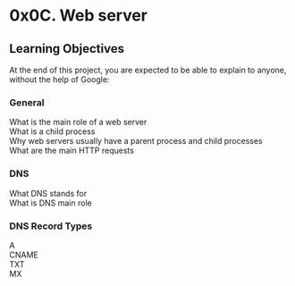 # 0x0C. Web server    
## Learning Objectives     
At the end of this project, you are expected to be able to explain to anyone, without the help of Google:     
### General    
What is the main role of a web server                             
What is a child process                      
Why web servers usually have a parent process and child processes                 
What are the main HTTP requests                                   
### DNS    
What DNS stands for   
What is DNS main role 
### DNS Record Types    
A      
CNAME     
TXT    
MX    

